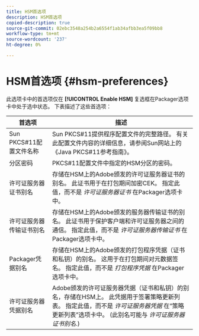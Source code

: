 ```yaml
---
title: HSM首选项
description: HSM首选项
copied-description: true
source-git-commit: 02ebc3548a254b2a6554f1ab34afbb3ea5f09bb8
workflow-type: tm+mt
source-wordcount: '237'
ht-degree: 0%

---
```


# HSM首选项 {#hsm-preferences}

此选项卡中的首选项仅在 **[!UICONTROL Enable HSM]** 复选框在Packager选项卡中处于选中状态。 下表描述了这些首选项：

| 首选项 | 描述 |
|---|---|
| Sun PKCS#11配置文件名称 | Sun PKCS#11提供程序配置文件的完整路径。 有关此配置文件内容的详细信息，请参阅Sun网站上的《Java PKCS#11参考指南》。 |
| 分区密码 | PKCS#11配置文件中指定的HSM分区的密码。 |
| 许可证服务器证书别名 | 存储在HSM上的Adobe颁发的许可证服务器证书的别名。 此证书用于在打包期间加密CEK。 指定此值，而不是 *许可证服务器证书* 在Packager选项卡中。 |
| 许可证服务器传输证书别名 | 存储在HSM上的Adobe颁发的服务器传输证书的别名。 此证书用于保护客户端和许可证服务器之间的通信。 指定此值，而不是 *许可证服务器传输证书* 在Packager选项卡中。 |
| Packager凭据别名 | 存储在HSM上的Adobe颁发的打包程序凭据（证书和私钥）的别名。 这用于在打包期间对元数据签名。 指定此值，而不是 *打包程序凭据* 在Packager选项卡中。 |
| 许可证服务器凭据别名 | Adobe颁发的许可证服务器凭据（证书和私钥）的别名，存储在HSM上。 此凭据用于签署策略更新列表。 指定此值，而不是 *许可证服务器凭据* 在“策略更新列表”选项卡中。 (此别名可能与 *许可证服务器证书别名*.) |
